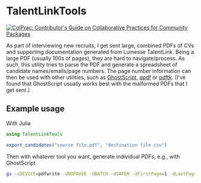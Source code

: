 # TalentLinkTools

[![ColPrac: Contributor's Guide on Collaborative Practices for Community Packages](https://img.shields.io/badge/ColPrac-Contributor's%20Guide-blueviolet)](https://github.com/SciML/ColPrac)

As part of interviewing new recruits, I get sent large, combined PDFs of CVs and supporting documentation generated from Lumesse TalentLink. Being a large PDF (usually 100s of pages), they are hard to navigate/process. As such, this utility tries to parse the PDF and generate a spreadsheet of candidate names/emails/page numbers. The page number information can then be used with other utilities, such as [GhostScript](https://www.ghostscript.com/), [qpdf](https://github.com/qpdf/qpdf) or [pdftk](https://www.pdflabs.com/tools/pdftk-the-pdf-toolkit/). (I've found that GhostScript usually works best with the malformed PDFs that I get sent.)

## Example usage

With Julia

```julia
using TalentLinkTools

export_candidates("source file.pdf", "destination file.csv")
```

Then with whatever tool you want, generate individual PDFs, e.g., with GhostScript

```bash
gs -sDEVICE=pdfwrite -dNOPAUSE -dBATCH -dSAFER -dFirstPage=1 -dLastPage=20 "-sOutputFile=candidates/001-First Person.pdf" "Candidate_Pack ACAD12345678.pdf"
```
